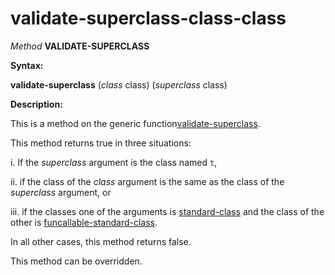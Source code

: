 validate-superclass-class-class
===============================

*Method* **VALIDATE-SUPERCLASS**

**Syntax:**

**validate-superclass** (*class* class) (*superclass* class)

**Description:**

This is a method on the generic function[validate-superclass](/meta-object-protocol/validate-superclass).

This method returns true in three situations:

i.  If the *superclass* argument is the class named `t`,

ii. if the class of the *class* argument is the same as the class of the *superclass* argument, or

iii. if the classes one of the arguments is [standard-class](/meta-object-protocol/class-standard-class) and the class of the other is [funcallable-standard-class](/meta-object-protocol/class-funcallable-standard-class).

In all other cases, this method returns false.

This method can be overridden.

